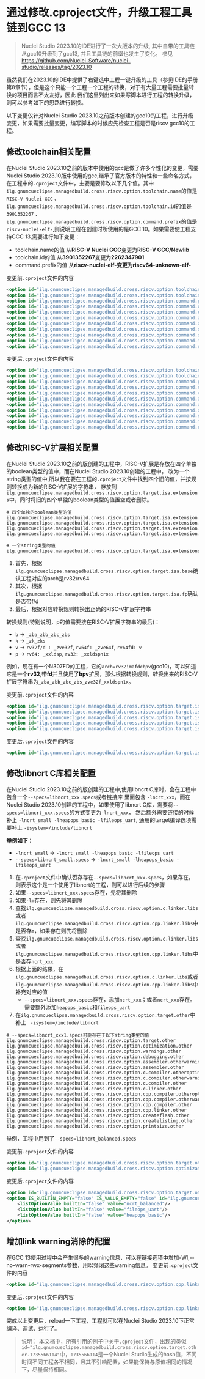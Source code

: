 # 通过修改.cproject文件，升级工程工具链到GCC 13

> Nuclei Studio 2023.10的IDE进行了一次大版本的升级, 其中自带的工具链从gcc10升级到了gcc13, 并且工具链的前缀也发生了变化。
> 参见 https://github.com/Nuclei-Software/nuclei-studio/releases/tag/2023.10

虽然我们在2023.10的IDE中提供了右键选中工程一键升级的工具（参见IDE的手册第8章节），但是这个只能一个工程一个工程的转换，对于有大量工程需要批量转换的项目而言不太友好，因此
我们这里列出来如果写脚本进行工程的转换升级，则可以参考如下的思路进行转换。

以下变更仅针对Nuclei Studio 2023.10之前版本创建的gcc10的工程，进行升级变更，如果需要批量变更，编写脚本的时候应先检查工程是否是riscv gcc10的工程。

## 修改toolchain相关配置

在Nuclei Studio 2023.10之前的版本中使用的gcc是做了许多个性化的变更，需要Nuclei Studio 2023.10版中使用的gcc,继承了官方版本的特性和一些命名方式，在工程中的`.cproject`文件中，主要是要修改以下几个值。其中`ilg.gnumcueclipse.managedbuild.cross.riscv.option.toolchain.name`的值是`RISC-V Nuclei GCC` 、`ilg.gnumcueclipse.managedbuild.cross.riscv.option.toolchain.id`的值是`3901352267` 、`ilg.gnumcueclipse.managedbuild.cross.riscv.option.command.prefix`的值是`riscv-nuclei-elf-`,则说明工程在创建时所使用的是GCC 10。如果需要使工程支持GCC 13,需要进行如下变更：

* toolchain.name的值 从**RISC-V Nuclei GCC**变更为**RISC-V GCC/Newlib**
* toolchain.id的值 从**3901352267**变更为**2262347901**
* command.prefix的值 从**riscv-nuclei-elf-**变更为**riscv64-unknown-elf-**

变更前`.cproject`文件的内容

```xml
<option id="ilg.gnumcueclipse.managedbuild.cross.riscv.option.toolchain.name.129748485" superClass="ilg.gnumcueclipse.managedbuild.cross.riscv.option.toolchain.name" value="RISC-V Nuclei GCC" valueType="string"/>
<option id="ilg.gnumcueclipse.managedbuild.cross.riscv.option.toolchain.id.1143901706" superClass="ilg.gnumcueclipse.managedbuild.cross.riscv.option.toolchain.id" value="3901352267" valueType="string"/>
<option id="ilg.gnumcueclipse.managedbuild.cross.riscv.option.command.prefix.1270840820" superClass="ilg.gnumcueclipse.managedbuild.cross.riscv.option.command.prefix" value="riscv-nuclei-elf-" valueType="string"/>
<option id="ilg.gnumcueclipse.managedbuild.cross.riscv.option.command.c.718590769" superClass="ilg.gnumcueclipse.managedbuild.cross.riscv.option.command.c" value="gcc" valueType="string"/>
<option id="ilg.gnumcueclipse.managedbuild.cross.riscv.option.command.cpp.243660928" superClass="ilg.gnumcueclipse.managedbuild.cross.riscv.option.command.cpp" value="g++" valueType="string"/>
<option id="ilg.gnumcueclipse.managedbuild.cross.riscv.option.command.ar.416250093" superClass="ilg.gnumcueclipse.managedbuild.cross.riscv.option.command.ar" value="ar" valueType="string"/>
<option id="ilg.gnumcueclipse.managedbuild.cross.riscv.option.command.objcopy.741068581" superClass="ilg.gnumcueclipse.managedbuild.cross.riscv.option.command.objcopy" value="objcopy" valueType="string"/>
<option id="ilg.gnumcueclipse.managedbuild.cross.riscv.option.command.objdump.1474975752" superClass="ilg.gnumcueclipse.managedbuild.cross.riscv.option.command.objdump" value="objdump" valueType="string"/>
<option id="ilg.gnumcueclipse.managedbuild.cross.riscv.option.command.size.2085350427" superClass="ilg.gnumcueclipse.managedbuild.cross.riscv.option.command.size" value="size" valueType="string"/>
<option id="ilg.gnumcueclipse.managedbuild.cross.riscv.option.command.make.1355881376" superClass="ilg.gnumcueclipse.managedbuild.cross.riscv.option.command.make" value="make" valueType="string"/>
<option id="ilg.gnumcueclipse.managedbuild.cross.riscv.option.command.rm.1330665916" superClass="ilg.gnumcueclipse.managedbuild.cross.riscv.option.command.rm" value="rm" valueType="string"/>
```

变更后`.cproject`文件的内容

```xml
<option id="ilg.gnumcueclipse.managedbuild.cross.riscv.option.toolchain.name.129748485" superClass="ilg.gnumcueclipse.managedbuild.cross.riscv.option.toolchain.name" value="RISC-V GCC/Newlib" valueType="string"/>
<option id="ilg.gnumcueclipse.managedbuild.cross.riscv.option.toolchain.id.1143901706" superClass="ilg.gnumcueclipse.managedbuild.cross.riscv.option.toolchain.id" value="2262347901" valueType="string"/>
<option id="ilg.gnumcueclipse.managedbuild.cross.riscv.option.command.prefix.1270840820" superClass="ilg.gnumcueclipse.managedbuild.cross.riscv.option.command.prefix" value="riscv64-unknown-elf-" valueType="string"/>
<option id="ilg.gnumcueclipse.managedbuild.cross.riscv.option.command.c.718590769" superClass="ilg.gnumcueclipse.managedbuild.cross.riscv.option.command.c" value="gcc" valueType="string"/>
<option id="ilg.gnumcueclipse.managedbuild.cross.riscv.option.command.cpp.243660928" superClass="ilg.gnumcueclipse.managedbuild.cross.riscv.option.command.cpp" value="g++" valueType="string"/>
<option id="ilg.gnumcueclipse.managedbuild.cross.riscv.option.command.ar.416250093" superClass="ilg.gnumcueclipse.managedbuild.cross.riscv.option.command.ar" value="ar" valueType="string"/>
<option id="ilg.gnumcueclipse.managedbuild.cross.riscv.option.command.objcopy.741068581" superClass="ilg.gnumcueclipse.managedbuild.cross.riscv.option.command.objcopy" value="objcopy" valueType="string"/>
<option id="ilg.gnumcueclipse.managedbuild.cross.riscv.option.command.objdump.1474975752" superClass="ilg.gnumcueclipse.managedbuild.cross.riscv.option.command.objdump" value="objdump" valueType="string"/>
<option id="ilg.gnumcueclipse.managedbuild.cross.riscv.option.command.size.2085350427" superClass="ilg.gnumcueclipse.managedbuild.cross.riscv.option.command.size" value="size" valueType="string"/>
<option id="ilg.gnumcueclipse.managedbuild.cross.riscv.option.command.make.1355881376" superClass="ilg.gnumcueclipse.managedbuild.cross.riscv.option.command.make" value="make" valueType="string"/>
<option id="ilg.gnumcueclipse.managedbuild.cross.riscv.option.command.rm.1330665916" superClass="ilg.gnumcueclipse.managedbuild.cross.riscv.option.command.rm" value="rm" valueType="string"/>
```

## 修改RISC-V扩展相关配置

在Nuclei Studio 2023.10之前的版创建的工程中，RISC-V扩展是存放在四个单独的boolean类型的值中，而在Nuclei Studio 2023.10创建的工程中，
改为一个string类型的值中,所以我在要在工程的`.cproject`文件中找到四个旧的值，并按规则转换成为新的RISC-V扩展的字符串，
存放到`ilg.gnumcueclipse.managedbuild.cross.riscv.option.target.isa.extensions`中，同时将旧的四个单独的boolean类型的值置空或者删除。

```
# 四个单独的boolean类型的值
ilg.gnumcueclipse.managedbuild.cross.riscv.option.target.isa.extension.rvb
ilg.gnumcueclipse.managedbuild.cross.riscv.option.target.isa.extension.rvk
ilg.gnumcueclipse.managedbuild.cross.riscv.option.target.isa.extension.dsp
ilg.gnumcueclipse.managedbuild.cross.riscv.option.target.isa.extension.vector

# 一个string类型的值
ilg.gnumcueclipse.managedbuild.cross.riscv.option.target.isa.extensions
```

1. 首先，根据`ilg.gnumcueclipse.managedbuild.cross.riscv.option.target.isa.base`确认工程对应的arch是rv32/rv64
2. 其次，根据`ilg.gnumcueclipse.managedbuild.cross.riscv.option.target.isa.fp`确认是否带f/d
3. 最后，根据对应转换规则转换出正确的RISC-V扩展字符串

转换规则(特别说明，p的值需要接在RISC-V扩展字符串的最后)：

* `b` -> `_zba_zbb_zbc_zbs`
* `k` -> `_zk_zks`
* `v` -> `rv32f/d : _zve32f`, `rv64f: _zve64f`, `rv64fd: v`
* `p` -> `rv64: _xxldsp`, `rv32: _xxldspn1x`


例如，现在有一个N307FD的工程，它的`arch=rv32imafdcbpv`(gcc10)，可以知道它是一个**rv32**,带**fd**并且使用了**bpv**扩展，那么根据转换规则，转换出来的RISC-V扩展字符串为`_zba_zbb_zbc_zbs_zve32f_xxldspn1x`。

变更前`.cproject`文件的内容

```xml
<option id="ilg.gnumcueclipse.managedbuild.cross.riscv.option.target.isa.base.489743203" superClass="ilg.gnumcueclipse.managedbuild.cross.riscv.option.target.isa.base" value="ilg.gnumcueclipse.managedbuild.cross.riscv.option.target.arch.rv32i" valueType="enumerated"/>
<option id="ilg.gnumcueclipse.managedbuild.cross.riscv.option.target.isa.fp.1936924005" superClass="ilg.gnumcueclipse.managedbuild.cross.riscv.option.target.isa.fp" value="ilg.gnumcueclipse.managedbuild.cross.riscv.option.isa.fp.double" valueType="enumerated"/>
<option id="ilg.gnumcueclipse.managedbuild.cross.riscv.option.target.isa.extension.rvb.168405526" superClass="ilg.gnumcueclipse.managedbuild.cross.riscv.option.target.isa.extension.rvb" value="true" valueType="boolean"/>
<option id="ilg.gnumcueclipse.managedbuild.cross.riscv.option.target.isa.extension.dsp.565204765" superClass="ilg.gnumcueclipse.managedbuild.cross.riscv.option.target.isa.extension.dsp" value="true" valueType="boolean"/>
<option id="ilg.gnumcueclipse.managedbuild.cross.riscv.option.target.isa.extension.vector.1142078455" superClass="ilg.gnumcueclipse.managedbuild.cross.riscv.option.target.isa.extension.vector" value="true" valueType="boolean"/>		
```

变更后`.cproject`文件的内容

```xml
<option id="ilg.gnumcueclipse.managedbuild.cross.riscv.option.target.isa.extensions.1832321358" superClass="ilg.gnumcueclipse.managedbuild.cross.riscv.option.target.isa.extensions" value="_zba_zbb_zbc_zbs_zve32f_xxldspn1x" valueType="string"/>
```

## 修改libncrt C库相关配置

在Nuclei Studio 2023.10之前的版创建的工程中,使用libncrt C库时，会在工程中包含一个`--specs=libncrt_xxx.specs`或者链接库 
里面包含 `-lncrt_xxx`，而在Nuclei Studio 2023.10创建的工程中，如果使用了libncrt C库，需要将`--specs=libncrt_xxx.specs`的方式变更为`-lncrt_xxx`，
然后额外需要链接的时候补上 `-lncrt_small -lheapops_basic -lfileops_uart`, 通用的target编译选项需要补上 `-isystem=/include/libncrt`

**举例如下**：
* `-lncrt_small` -> `-lncrt_small -lheapops_basic -lfileops_uart`
* `--specs=libncrt_small.specs` -> `-lncrt_small -lheapops_basic -lfileops_uart`


1. 在`.cproject`文件中确认否存存在`--specs=libncrt_xxx.specs`，如果存在，则表示这个是一个使用了libncrt的工程，则可以进行后续的步骤
2. 如果`--specs=libncrt_xxx.specs`存在，先将其删除
3. 如果`-lm`存在，则先将其删除
4. 查找`ilg.gnumcueclipse.managedbuild.cross.riscv.option.c.linker.libs`或者`ilg.gnumcueclipse.managedbuild.cross.riscv.option.cpp.linker.libs`中是否存`m`，如果存在则先将删除
5. 查找`ilg.gnumcueclipse.managedbuild.cross.riscv.option.c.linker.libs`或者`ilg.gnumcueclipse.managedbuild.cross.riscv.option.cpp.linker.libs`中是否存`ncrt_xxx`
6. 根据上面的结果，在`ilg.gnumcueclipse.managedbuild.cross.riscv.option.c.linker.libs`或者`ilg.gnumcueclipse.managedbuild.cross.riscv.option.cpp.linker.libs`中补充对应的值
    * `--specs=libncrt_xxx.specs`存在，添加`ncrt_xxx`；或者`ncrt_xxx`存在。需要额外添加`heapops_basic`和`fileops_uart`
7. 在`ilg.gnumcueclipse.managedbuild.cross.riscv.option.target.other`中补上 ` -isystem=/include/libncrt`

```
# --specs=libncrt_xxx1.specs可能存在于以下string类型的值
ilg.gnumcueclipse.managedbuild.cross.riscv.option.target.other
ilg.gnumcueclipse.managedbuild.cross.riscv.option.optimization.other
ilg.gnumcueclipse.managedbuild.cross.riscv.option.warnings.other
ilg.gnumcueclipse.managedbuild.cross.riscv.option.debugging.other
ilg.gnumcueclipse.managedbuild.cross.riscv.option.assembler.otherwarnings
ilg.gnumcueclipse.managedbuild.cross.riscv.option.assembler.other
ilg.gnumcueclipse.managedbuild.cross.riscv.option.c.compiler.otheroptimizations
ilg.gnumcueclipse.managedbuild.cross.riscv.option.c.compiler.otherwarnings
ilg.gnumcueclipse.managedbuild.cross.riscv.option.c.compiler.other
ilg.gnumcueclipse.managedbuild.cross.riscv.option.c.linker.other
ilg.gnumcueclipse.managedbuild.cross.riscv.option.cpp.compiler.otheroptimizations
ilg.gnumcueclipse.managedbuild.cross.riscv.option.cpp.compiler.otherwarnings
ilg.gnumcueclipse.managedbuild.cross.riscv.option.cpp.compiler.other
ilg.gnumcueclipse.managedbuild.cross.riscv.option.cpp.linker.other
ilg.gnumcueclipse.managedbuild.cross.riscv.option.createflash.other
ilg.gnumcueclipse.managedbuild.cross.riscv.option.createlisting.other
ilg.gnumcueclipse.managedbuild.cross.riscv.option.printsize.other
```

举例，工程中用到了`--specs=libncrt_balanced.specs`

变更前`.cproject`文件的内容

```xml
<option id="ilg.gnumcueclipse.managedbuild.cross.riscv.option.target.other.1735566114" superClass="ilg.gnumcueclipse.managedbuild.cross.riscv.option.target.other" value=" " valueType="string"/>
<option id="ilg.gnumcueclipse.managedbuild.cross.riscv.option.optimization.other.443378574" superClass="ilg.gnumcueclipse.managedbuild.cross.riscv.option.optimization.other" value="--specs=libncrt_balanced.specs" valueType="string"/>
```

变更后`.cproject`文件的内容

```xml
<option id="ilg.gnumcueclipse.managedbuild.cross.riscv.option.target.other.1735566114" superClass="ilg.gnumcueclipse.managedbuild.cross.riscv.option.target.other" value="-isystem=/include/libncrt " valueType="string"/>
<option IS_BUILTIN_EMPTY="false" IS_VALUE_EMPTY="false" id="ilg.gnumcueclipse.managedbuild.cross.riscv.option.cpp.linker.libs.146128417" superClass="ilg.gnumcueclipse.managedbuild.cross.riscv.option.cpp.linker.libs" valueType="libs">
	<listOptionValue builtIn="false" value="ncrt_balanced"/>
	<listOptionValue builtIn="false" value="fileops_uart"/>
	<listOptionValue builtIn="false" value="heapops_basic"/>
</option>
```

## 增加link warning消除的配置
在GCC 13使用过程中会产生很多的warning信息，可以在链接选项中增加-Wl,--no-warn-rwx-segments参数，用以频闭这些warning信息。
变更前`.cproject`文件的内容

```xml
<option id="ilg.gnumcueclipse.managedbuild.cross.riscv.option.cpp.linker.other.1000044097" superClass="ilg.gnumcueclipse.managedbuild.cross.riscv.option.cpp.linker.other" value="" valueType="string"/>
```

变更后`.cproject`文件的内容

```xml
<option id="ilg.gnumcueclipse.managedbuild.cross.riscv.option.cpp.linker.other.1000044097" superClass="ilg.gnumcueclipse.managedbuild.cross.riscv.option.cpp.linker.other" value="-Wl,--no-warn-rwx-segments" valueType="string"/>
```


完成以上变更后，reload一下工程，工程就可以在Nuclei Studio 2023.10下正常编译、调试、运行了。
> 说明：
> 本文档中，所有引用的例子中关于`.cproject`文件，出现的类似`id="ilg.gnumcueclipse.managedbuild.cross.riscv.option.target.other.1735566114"`中，`1735566114`是一个Nuclei Studio生成的hash值，不同时间不同工程各不相同，且其不引响配置，如果能保持与原值相同的情况下，尽量保持相同。
